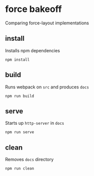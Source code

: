# force bakeoff

Comparing force-layout implementations

## install
Installs npm dependencies
```
npm install
```

## build
Runs webpack on `src` and produces `docs`
```
npm run build
```

## serve
Starts up `http-server` in `docs`
```
npm run serve
```

## clean
Removes `docs` directory
```
npm run clean
```
